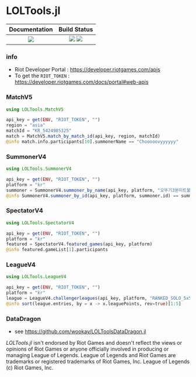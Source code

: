 # LOLTools.jl

|  **Documentation**                        |  **Build Status**                                                  |
|:-----------------------------------------:|:------------------------------------------------------------------:|
|  [![][docs-latest-img]][docs-latest-url]  |  [![][actions-img]][actions-url]  [![][codecov-img]][codecov-url]  |

### info
 * Riot Developer Portal :  <https://developer.riotgames.com/apis>
 * To get the `RIOT_TOKEN` :  <https://developer.riotgames.com/docs/portal#web-apis>

### MatchV5

```julia
using LOLTools.MatchV5

api_key = get(ENV, "RIOT_TOKEN", "")
region = "asia"
matchId = "KR_5424985325"
match = MatchV5.match_by_match_id(api_key, region, matchId)
@info match.info.participants[10].summonerName == "Chooooovyyyyyy"
```

### SummonerV4

```julia
using LOLTools.SummonerV4

api_key = get(ENV, "RIOT_TOKEN", "")
platform = "kr"
summoner = SummonerV4.summoner_by_name(api_key, platform, "오뚜기3분미트볼")
@info SummonerV4.summoner_by_id(api_key, platform, summoner.id) == summoner
```

### SpectatorV4

```julia
using LOLTools.SpectatorV4

api_key = get(ENV, "RIOT_TOKEN", "")
platform = "kr"
featured = SpectatorV4.featured_games(api_key, platform)
@info featured.gameList[1].participants
```

### LeagueV4

```julia
using LOLTools.LeagueV4

api_key = get(ENV, "RIOT_TOKEN", "")
platform = "kr"
league = LeagueV4.challengerleagues(api_key, platform, "RANKED_SOLO_5x5")
@info sort(league.entries, by = x -> x.leaguePoints, rev=true)[1:5]
```

### DataDragon
 * see <https://github.com/wookay/LOLToolsDataDragon.jl>


[docs-latest-img]: https://img.shields.io/badge/docs-latest-blue.svg
[docs-latest-url]: https://wookay.github.io/docs/LOLTools.jl/

[actions-img]: https://github.com/wookay/LOLTools.jl/workflows/CI/badge.svg
[actions-url]: https://github.com/wookay/LOLTools.jl/actions

[codecov-img]: https://codecov.io/gh/wookay/LOLTools.jl/branch/master/graph/badge.svg
[codecov-url]: https://codecov.io/gh/wookay/LOLTools.jl/branch/master


*LOLTools.jl* isn't endorsed by Riot Games and doesn't reflect the views or opinions of Riot Games or anyone officially involved in producing or managing League of Legends.
League of Legends and Riot Games are trademarks or registered trademarks of Riot Games, Inc. League of Legends (c) Riot Games, Inc.
